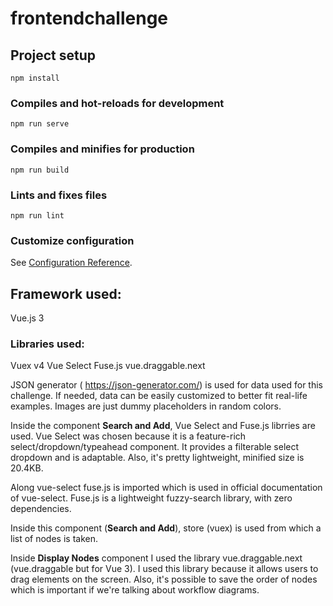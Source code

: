 # frontendchallenge

## Project setup
```
npm install
```

### Compiles and hot-reloads for development
```
npm run serve
```

### Compiles and minifies for production
```
npm run build
```

### Lints and fixes files
```
npm run lint
```

### Customize configuration
See [Configuration Reference](https://cli.vuejs.org/config/).

## Framework used:
Vue.js 3


### Libraries used:
Vuex v4
Vue Select
Fuse.js
vue.draggable.next



JSON generator ( https://json-generator.com/) is used for data used for this challenge. If needed, data can be easily customized to better fit real-life examples. Images are just dummy placeholders in random colors.

Inside the component **Search and Add**, Vue Select and Fuse.js librries are used. Vue Select was chosen because it is a feature-rich select/dropdown/typeahead component. It provides a filterable select dropdown and is adaptable. Also, it's pretty lightweight, minified size is 20.4KB.

Along vue-select fuse.js is imported which is used in official documentation of vue-select. Fuse.js is a lightweight fuzzy-search library, with zero dependencies.

Inside this component (**Search and Add**), store (vuex) is used from which a list of nodes is taken.

Inside **Display Nodes** component I used the library vue.draggable.next (vue.draggable but for Vue 3). I used this library because it allows users to drag elements on the screen. Also, it's possible to save the order of nodes which is important if we're talking about workflow diagrams.
